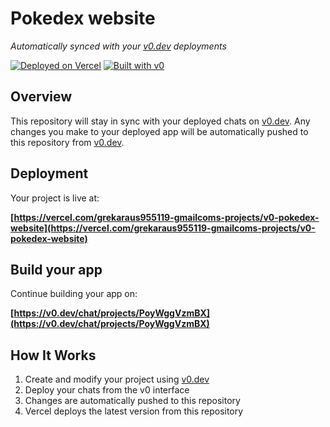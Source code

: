 # Pokedex website

*Automatically synced with your [v0.dev](https://v0.dev) deployments*

[![Deployed on Vercel](https://img.shields.io/badge/Deployed%20on-Vercel-black?style=for-the-badge&logo=vercel)](https://vercel.com/grekaraus955119-gmailcoms-projects/v0-pokedex-website)
[![Built with v0](https://img.shields.io/badge/Built%20with-v0.dev-black?style=for-the-badge)](https://v0.dev/chat/projects/PoyWggVzmBX)

## Overview

This repository will stay in sync with your deployed chats on [v0.dev](https://v0.dev).
Any changes you make to your deployed app will be automatically pushed to this repository from [v0.dev](https://v0.dev).

## Deployment

Your project is live at:

**[https://vercel.com/grekaraus955119-gmailcoms-projects/v0-pokedex-website](https://vercel.com/grekaraus955119-gmailcoms-projects/v0-pokedex-website)**

## Build your app

Continue building your app on:

**[https://v0.dev/chat/projects/PoyWggVzmBX](https://v0.dev/chat/projects/PoyWggVzmBX)**

## How It Works

1. Create and modify your project using [v0.dev](https://v0.dev)
2. Deploy your chats from the v0 interface
3. Changes are automatically pushed to this repository
4. Vercel deploys the latest version from this repository